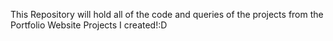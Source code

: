 This Repository will hold all of the code and queries of the projects from the Portfolio Website Projects I created!:D
